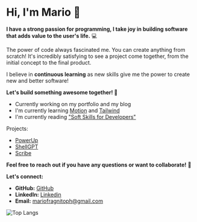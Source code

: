 # Hi, I'm Mario 🤖

**I have a strong passion for programming, I take joy in building software that
adds value to the user's life.** 💻

The power of code always fascinated me. You can create anything from scratch!
It's incredibly satisfying to see a project come together, from the initial
concept to the final product.

I believe in **continuous learning** as new skills give me the power to create
new and better software!

**Let's build something awesome together! 🚀** 

* Currently working on my portfolio and my blog
* I'm currently learning [Motion]("https://motion.dev") and [Tailwind]("https://tailwindcss.com")
* I'm currently reading ["Soft Skills for Developers"](https://www.goodreads.com/book/show/23232941-soft-skills)

Projects:
* [PowerUp](https://powerup-v6y4.onrender.com)
* [ShellGPT](https://github.com/c043/shellgpt)
* [Scribe](https://github.com/C043/Scribe/)

**Feel free to reach out if you have any questions or want to collaborate!** 🤝 

**Let's connect:**
* **GitHub:** [GitHub](https://github.com/C043)
* **LinkedIn:** [Linkedin](https://linkedin.com/in/mario-fragnito)
* **Email:** [mariofragnitoph@gmail.com](mailto:mariofragnitoph@gmail.com)

![Top Langs](https://github-readme-stats.vercel.app/api/top-langs/?username=c043&layout=compact&theme=dark)

<!--
**C043/c043** is a ✨ _special_ ✨ repository because its `README.md` (this file) appears on your GitHub profile.

Here are some ideas to get you started:

- 🔭 I’m currently working on ...
- 🌱 I’m currently learning ...
- 👯 I’m looking to collaborate on ...
- 🤔 I’m looking for help with ...
- 💬 Ask me about ...
- 📫 How to reach me: ...
- 😄 Pronouns: ...
- ⚡ Fun fact: ...
-->
